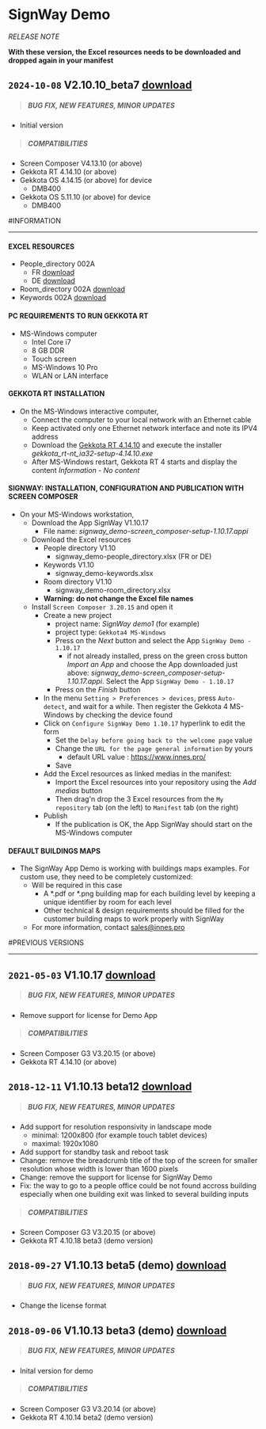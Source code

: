 # SignWay Demo
*RELEASE NOTE*

**With these version, the Excel resources needs to be downloaded and dropped again in your manifest**

## `2024-10-08` V2.10.10_beta7 [download](https://github.com/Qeedji/archives/blob/master/downloads/app-signway/signway_demo-screen_composer-addin-2.10.10_beta07.appi)
>##### **BUG FIX, NEW FEATURES, MINOR UPDATES**
- Initial version
>##### **COMPATIBILITIES**
- Screen Composer V4.13.10 (or above)
- Gekkota RT 4.14.10 (or above)
- Gekkota OS 4.14.15 (or above) for device
	- DMB400
- Gekkota OS 5.11.10 (or above) for device
	- DMB400

#INFORMATION
***********************************************************************
#### **EXCEL RESOURCES**
- People_directory 002A
	- FR [download](https://github.com/Qeedji/archives/blob/master/downloads/app-signway/002A/FR/signway_demo-people_directory.xlsx)
	- DE [download](https://github.com/Qeedji/archives/blob/master/downloads/app-signway/002A/DE/signway_demo-people_directory.xlsx)
- Room_directory 002A [download](https://github.com/Qeedji/archives/blob/master/downloads/app-signway/002A/signway_demo-room_directory.xlsx)
- Keywords 002A [download](https://github.com/Qeedji/archives/blob/master/downloads/app-signway/002A/signway_demo-keywords.xlsx)
#### **PC REQUIREMENTS TO RUN GEKKOTA RT**
- MS-Windows computer
	- Intel Core i7
	- 8 GB DDR
	- Touch screen
	- MS-Windows 10 Pro
	- WLAN or LAN interface
#### **GEKKOTA RT INSTALLATION**
- On the MS-Windows interactive computer,
	- Connect the computer to your local network with an Ethernet cable
	- Keep activated only one Ethernet network interface and note its IPV4 address
	- Download the [Gekkota RT 4.14.10](http://www.innes.pro/en/support/index.php?Gekkota_G4_for_device/Gekkota_Runtime_for_Windows) and execute the installer *gekkota_rt-nt_ia32-setup-4.14.10.exe*
	- After MS-Windows restart, Gekkota RT 4 starts and display the content *Information - No content*
#### **SIGNWAY: INSTALLATION, CONFIGURATION AND PUBLICATION WITH SCREEN COMPOSER**
- On your MS-Windows workstation,
	- Download the App SignWay V1.10.17
		- File name: *signway_demo-screen_composer-setup-1.10.17.appi*
	- Download the Excel resources
		- People directory V1.10
			- signway_demo-people_directory.xlsx (FR or DE)
		- Keywords V1.10
			- signway_demo-keywords.xlsx
		- Room directory V1.10
			- signway_demo-room_directory.xlsx
		- **Warning: do not change the Excel file names**
	- Install ```Screen Composer 3.20.15``` and open it
		- Create a new project
			- project name: *SignWay demo1* (for example)
			- project type: ```Gekkota4 MS-Windows```
			- Press on the *Next* button and select the App ```SignWay Demo - 1.10.17```
				- if not already installed, press on the green cross button *Import an App* and choose the App downloaded just above: *signway_demo-screen_composer-setup-1.10.17.appi*. Select the App ```SignWay Demo - 1.10.17```
			- Press on the *Finish* button
		- In the menu ```Setting > Preferences > devices```, press ```Auto-detect```, and wait for a while. Then register the Gekkota 4 MS-Windows by checking the device found
		- Click on ```Configure SignWay Demo 1.10.17``` hyperlink to edit the form
			- Set the ```Delay before going back to the welcome page``` value
			- Change the ```URL for the page general information``` by yours
				- default URL value : https://www.innes.pro/
			- Save
		- Add the Excel resources as linked medias in the manifest:
			- Import the Excel resources into your repository using the *Add medias* button
			- Then drag'n drop the 3 Excel resources from the ```My repository``` tab (on the left) to ```Manifest``` tab (on the right)
		- Publish
			- If the publication is OK, the App SignWay should start on the MS-Windows computer
#### **DEFAULT BUILDINGS MAPS**
- The SignWay App Demo is working with buildings maps examples. For custom use, they need to be completely customized:
	- Will be required in this case
		- A *.pdf or *.png building map for each building level by keeping a unique identifier by room for each level
		- Other technical & design requirements should be filled for the customer building maps to work properly with SignWay
	- For more information, contact sales@innes.pro

#PREVIOUS VERSIONS
***********************************************************************

## `2021-05-03` V1.10.17 [download](https://github.com/Qeedji/archives/blob/master/downloads/app-signway/signway_demo-screen_composer-setup-1.10.17.appi)
>##### **BUG FIX, NEW FEATURES, MINOR UPDATES**
- Remove support for license for Demo App
>##### **COMPATIBILITIES**
- Screen Composer G3 V3.20.15 (or above)
- Gekkota RT 4.14.10 (or above)

## `2018-12-11` V1.10.13 beta12 [download](https://github.com/Qeedji/archives/blob/master/downloads/app-signway/signway_demo-screen_composer-setup-1.10.13_beta12.appi)
>##### **BUG FIX, NEW FEATURES, MINOR UPDATES**
- Add support for resolution responsivity in landscape mode
	- minimal: 1200x800 (for example touch tablet devices)
	- maximal: 1920x1080
- Add support for standby task and reboot task
- Change: remove the breadcrumb title of the top of the screen for smaller resolution whose width is lower than 1600 pixels
- Change: remove the support for license for SignWay Demo
- Fix: the way to go to a people office could be not found accross building especially when one building exit was linked to several building inputs
>##### **COMPATIBILITIES**
- Screen Composer G3 V3.20.15 (or above)
- Gekkota RT 4.10.18 beta3 (demo version)

## `2018-09-27` V1.10.13 beta5 (demo) [download](https://github.com/Qeedji/archives/blob/master/downloads/app-signway/signway_demo-screen_composer-setup-1.10.13_beta5.appi)
>##### **BUG FIX, NEW FEATURES, MINOR UPDATES**
- Change the license format

## `2018-09-06` V1.10.13 beta3 (demo) [download](https://github.com/Qeedji/archives/blob/master/downloads/app-signway/signway_demo-screen_composer-setup-1.10.13beta3.appi)
>##### **BUG FIX, NEW FEATURES, MINOR UPDATES**
- Inital version for demo
>##### **COMPATIBILITIES**
- Screen Composer G3 V3.20.14 (or above)
- Gekkota RT 4.10.14 beta2 (demo version)
